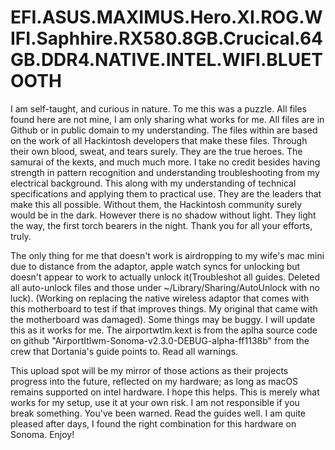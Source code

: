 # EFI.ASUS.MAXIMUS.Hero.XI.ROG.WIFI.Saphhire.RX580.8GB.Crucical.64GB.DDR4.NATIVE.INTEL.WIFI.BLUETOOTH

 I am self-taught, and curious in nature. To me this was a puzzle. All files found here are not mine, I am only sharing what works for me. All files are in Github or in public domain to my understanding. The files within are based on the work of all Hackintosh developers that make these files. Through their own blood, sweat, and tears surely. They are the true heroes. The samurai of the kexts, and much much more. I take no credit besides having strength in pattern recognition and understanding troubleshooting from my electrical background. This along with my understanding of technical specifications and applying them to practical use. They are the leaders that make this all possible. Without them, the Hackintosh community surely would be in the dark. However there is no shadow without light. They light the way, the first torch bearers in the night. Thank you for all your efforts, truly.
 
The only thing for me that doesn't work is airdropping to my wife's mac mini due to distance from the adaptor, apple watch syncs for unlocking but doesn't appear to work to actually unlock it(Troubleshot all guides. Deleted all auto-unlock files and those under ~/Library/Sharing/AutoUnlock with no luck). (Working on replacing the native wireless adaptor that comes with this motherboard to test if that improves things. My original that came with the motherboard was damaged). Some things may be buggy. I will update this as it works for me. The airportwtlm.kext is from the aplha source code on github "AirportItlwm-Sonoma-v2.3.0-DEBUG-alpha-ff1138b" from the crew that Dortania's guide points to. Read all warnings.  

This upload spot will be my mirror of those actions as their projects progress into the future, reflected on my hardware; as long as macOS remains supported on intel hardware. I hope this helps. This is merely what works for my setup, use it at your own risk. I am not responsible if you break something. You've been warned. Read the guides well. I am quite pleased after days, I found the right combination for this hardware on Sonoma. Enjoy!

